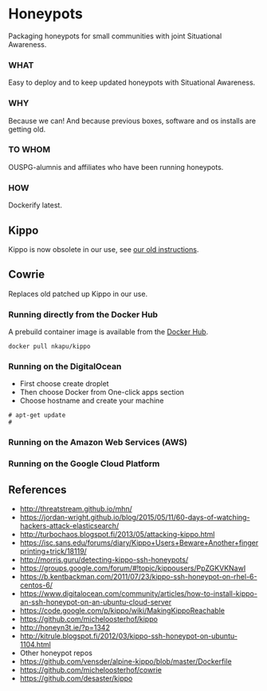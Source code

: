 # Honeypots
Packaging honeypots for small communities with joint Situational Awareness.

### WHAT
Easy to deploy and to keep updated honeypots with Situational Awareness.

### WHY
Because we can! And because previous boxes, software and os installs are
getting old.

### TO WHOM
OUSPG-alumnis and affiliates who have been running honeypots.

### HOW
Dockerify latest.

## Kippo

Kippo is now obsolete in our use, see [our old instructions](https://docs.google.com/document/d/1alb60WiWMzghZlApgfqfh5LF2mjn-U0Nm8WeKcPD-hI/edit).

## Cowrie

Replaces old patched up Kippo in our use.

### Running directly from the Docker Hub

A prebuild container image is available from the
[Docker Hub](https://hub.docker.com/r/nkapu/kippo/).

```
docker pull nkapu/kippo
```

### Running on the DigitalOcean

 * First choose create droplet
 * Then choose Docker from One-click apps section
 * Choose hostname and create your machine

```
# apt-get update  
#
```

### Running on the Amazon Web Services (AWS)

### Running on the Google Cloud Platform

## References

* http://threatstream.github.io/mhn/
* https://jordan-wright.github.io/blog/2015/05/11/60-days-of-watching-hackers-attack-elasticsearch/
* http://turbochaos.blogspot.fi/2013/05/attacking-kippo.html
* https://isc.sans.edu/forums/diary/Kippo+Users+Beware+Another+fingerprinting+trick/18119/
* http://morris.guru/detecting-kippo-ssh-honeypots/
* https://groups.google.com/forum/#!topic/kippousers/PpZGKVKNawI
* https://b.kentbackman.com/2011/07/23/kippo-ssh-honeypot-on-rhel-6-centos-6/
* https://www.digitalocean.com/community/articles/how-to-install-kippo-an-ssh-honeypot-on-an-ubuntu-cloud-server
* https://code.google.com/p/kippo/wiki/MakingKippoReachable
* https://github.com/micheloosterhof/kippo
* http://honeyn3t.ie/?p=1342
* http://kitrule.blogspot.fi/2012/03/kippo-ssh-honeypot-on-ubuntu-1104.html
* Other honeypot repos
* https://github.com/vensder/alpine-kippo/blob/master/Dockerfile
* https://github.com/micheloosterhof/cowrie
* https://github.com/desaster/kippo

